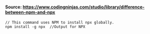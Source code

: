 #### Source: https://www.codingninjas.com/studio/library/difference-between-npm-and-npx

```npm
// This command uses NPM to install npx globally.
npm install -g npx  //Output for NPX
```